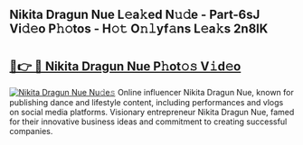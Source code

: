## Nikita Dragun Nue L𝚎a𝚔ed N𝚞𝚍e - Part-6sJ Vi𝚍𝚎o P𝚑𝚘tos - H𝚘𝚝 O𝚗𝚕yf𝚊ns L𝚎a𝚔s 2n8lK

# <h2><a href="http://kf6ga9.oniu.top/?m=Nikita+Dragun+Nue">🔗👉 🔴 Nikita Dragun Nue P𝚑ot𝚘𝚜 V𝚒d𝚎o</a></h2>

[![Nikita Dragun Nue Nu𝚍e𝚜](https://i.imgur.com/0qMVB7G.gif)](http://kf6ga9.oniu.top/?m=Nikita+Dragun+Nue)
Online influencer Nikita Dragun Nue, known for publishing dance and lifestyle content, including performances and vlogs on social media platforms. Visionary entrepreneur Nikita Dragun Nue, famed for their innovative business ideas and commitment to creating successful companies.  
